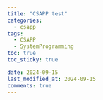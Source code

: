 ```yaml
---
title: "CSAPP test"
categories:
  - csapp
tags:
  - CSAPP
  - SystemProgramming
toc: true
toc_sticky: true

date: 2024-09-15
last_modified_at: 2024-09-15
comments: true
---
```

